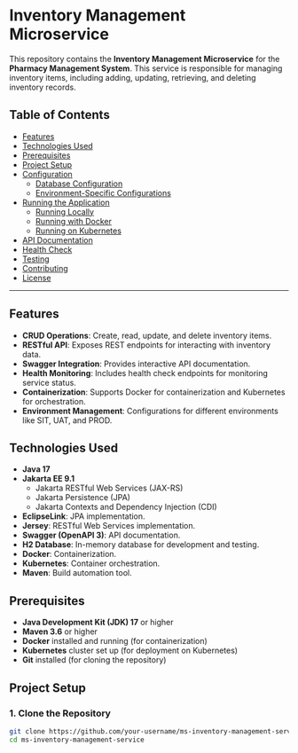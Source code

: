 # Inventory Management Microservice

This repository contains the **Inventory Management Microservice** for the **Pharmacy Management System**. This service is responsible for managing inventory items, including adding, updating, retrieving, and deleting inventory records.

## Table of Contents

- [Features](#features)
- [Technologies Used](#technologies-used)
- [Prerequisites](#prerequisites)
- [Project Setup](#project-setup)
- [Configuration](#configuration)
    - [Database Configuration](#database-configuration)
    - [Environment-Specific Configurations](#environment-specific-configurations)
- [Running the Application](#running-the-application)
    - [Running Locally](#running-locally)
    - [Running with Docker](#running-with-docker)
    - [Running on Kubernetes](#running-on-kubernetes)
- [API Documentation](#api-documentation)
- [Health Check](#health-check)
- [Testing](#testing)
- [Contributing](#contributing)
- [License](#license)

---

## Features

- **CRUD Operations**: Create, read, update, and delete inventory items.
- **RESTful API**: Exposes REST endpoints for interacting with inventory data.
- **Swagger Integration**: Provides interactive API documentation.
- **Health Monitoring**: Includes health check endpoints for monitoring service status.
- **Containerization**: Supports Docker for containerization and Kubernetes for orchestration.
- **Environment Management**: Configurations for different environments like SIT, UAT, and PROD.

## Technologies Used

- **Java 17**
- **Jakarta EE 9.1**
    - Jakarta RESTful Web Services (JAX-RS)
    - Jakarta Persistence (JPA)
    - Jakarta Contexts and Dependency Injection (CDI)
- **EclipseLink**: JPA implementation.
- **Jersey**: RESTful Web Services implementation.
- **Swagger (OpenAPI 3)**: API documentation.
- **H2 Database**: In-memory database for development and testing.
- **Docker**: Containerization.
- **Kubernetes**: Container orchestration.
- **Maven**: Build automation tool.

## Prerequisites

- **Java Development Kit (JDK) 17** or higher
- **Maven 3.6** or higher
- **Docker** installed and running (for containerization)
- **Kubernetes** cluster set up (for deployment on Kubernetes)
- **Git** installed (for cloning the repository)

## Project Setup

### 1. Clone the Repository

```bash
git clone https://github.com/your-username/ms-inventory-management-service.git
cd ms-inventory-management-service
